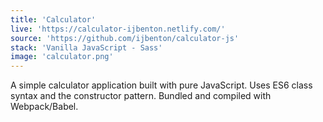 ```yaml
---
title: 'Calculator'
live: 'https://calculator-ijbenton.netlify.com/'
source: 'https://github.com/ijbenton/calculator-js'
stack: 'Vanilla JavaScript - Sass'
image: 'calculator.png'
---
```


A simple calculator application built with pure JavaScript. Uses ES6 class syntax and the constructor pattern. Bundled and compiled with Webpack/Babel.